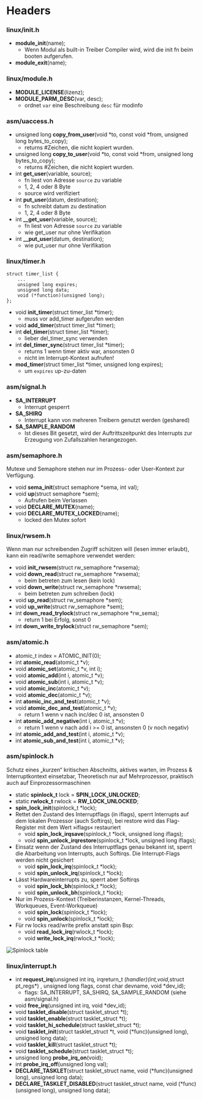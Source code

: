 # Headers

### linux/init.h

* **module_init**(name);
	* Wenn Modul als built-in Treiber Compiler wird, wird die init fn beim booten aufgerufen.
* **module_exit**(name);

### linux/module.h

* **MODULE_LICENSE**(lizenz);
* **MODULE_PARM_DESC**(var, desc);
	* ordnet `var` eine Beschreibung `desc` für modinfo 

### asm/uaccess.h

* unsigned long **copy_from_user**(void *to, const void *from, unsigned long bytes_to_copy);
	* returns #Zeichen, die nicht kopiert wurden.  
* unsigned long **copy_to_user**(void *to, const void *from, unsigned long bytes_to_copy);
	* returns #Zeichen, die nicht kopiert wurden.
* int **get_user**(variable, source);
	* fn liest von Adresse `source` zu variable
	* 1, 2, 4 oder 8 Byte
	* source wird verifiziert
* int **put_user**(datum, destination);
	* fn schreibt datum zu destination
	* 1, 2, 4 oder 8 Byte
* int **__get_user**(variable, source);
	* fn liest von Adresse `source` zu variable
	* wie get_user nur ohne Verifikation
* int **__put_user**(datum, destination);
	* wie put_user nur ohne Verifikation
	

### linux/timer.h

```
struct timer_list {
    ...
    unsigned long expires;
    unsigned long data;
    void (*function)(unsigned long);
};
```

* void **init_timer**(struct timer_list *timer);
	* muss vor add_timer aufgerufen werden
* void **add_timer**(struct timer_list *timer); 
* int **del_timer**(struct timer_list *timer);
	* lieber del_timer_sync verwenden
* int **del_timer_sync**(struct timer_list *timer);
	* returns 1 wenn timer aktiv war, ansonsten 0
	* nicht im Interrupt-Kontext aufrufen!
* **mod_timer**(struct timer_list *timer, unsigned long expires);
	* um `expires` up-zu-daten

### asm/signal.h

* **SA_INTERRUPT**
	* Interrupt gesperrt 
* **SA_SHIRQ**
	* Interrupt kann von mehreren Treibern genutzt werden (geshared)
* **SA_SAMPLE_RANDOM**
	* Ist dieses Bit gesetzt, wird der Auftrittszeitpunkt des Interrupts zur Erzeugung von Zufallszahlen herangezogen.
	
### asm/semaphore.h

Mutexe und Semaphore stehen nur im Prozess- oder User-Kontext zur Verfügung.

* void **sema_init**(struct semaphore *sema, int val);
* void **up**(struct semaphore *sem);
	* Aufrufen beim Verlassen
* void **DECLARE_MUTEX**(name);
* void **DECLARE_MUTEX_LOCKED**(name);
	* locked den Mutex sofort
	
### linux/rwsem.h

Wenn man nur schreibenden Zugriff schützen will (lesen immer erlaubt), kann ein read/write semaphore verwendet werden:

* void **init_rwsem**(struct rw_semaphore *rwsema);
* void **down_read**(struct rw_semaphore *rwsema);
	* beim betreten zum lesen (kein lock)
* void **down_write**(struct rw_semaphore *rwsema);
	* beim betreten zum schreiben (lock) 
* void **up_read**(struct rw_semaphore *sem);
* void **up_write**(struct rw_semaphore *sem); 
* int **down_read_trylock**(struct rw_semaphore *rw_sema);
	* return 1 bei Erfolg, sonst 0
* int **down_write_trylock**(struct rw_semaphore *sem);  

### asm/atomic.h

* atomic_t index = ATOMIC_INIT(0);
* int **atomic_read**(atomic_t *v);
* void **atomic_set**(atomic_t *v, int i);
* void **atomic_add**(int i, atomic_t *v);
* void **atomic_sub**(int i, atomic_t *v);
* void **atomic_inc**(atomic_t *v);
* void **atomic_dec**(atomic_t *v);
* int **atomic_inc_and_test**(atomic_t *v);
* void **atomic_dec_and_test**(atomic_t *v);
	* return 1 wenn v nach inc/dec 0 ist, ansonsten 0
* int **atomic_add_negative**(int i, atomic_t *v);
	* return 1 wenn v nach add i >= 0 ist, ansonsten 0 (v noch negativ)
* int **atomic_add_and_test**(int i, atomic_t *v);
* int **atomic_sub_and_test**(int i, atomic_t *v);


### asm/spinlock.h 
Schutz eines „kurzen“ kritischen
Abschnitts, aktives warten, im Prozess & Interruptkontext einsetzbar, Theoretisch nur auf Mehrprozessor, praktisch auch auf Einprozessormaschinen  

* static **spinlock_t** lock = **SPIN_LOCK_UNLOCKED**;
* static **rwlock_t** rwlock = **RW_LOCK_UNLOCKED**;
* **spin_lock_init**(spinlock_t *lock);
* Rettet den Zustand des Interruptflags (in iflags), sperrt Interrupts auf dem lokalen Prozessor (auch Softirqs), bei restore wird das Flag-Register mit dem Wert »iflags« restauriert  
  	* void **spin_lock_irqsave**(spinlock_t *lock, unsigned long iflags);  
  	* void **spin_unlock_irqrestore**(spinlock_t *lock, unsigned long iflags);
* Einsatz wenn der Zustand des Interruptflags genau bekannt ist, sperrt die Abarbeitung von Interrupts, auch Softirqs. Die Interrupt-Flags werden nicht gesichert  
  	* void **spin_lock_irq**(spinlock_t *lock);  
  	* void **spin_unlock_irq**(spinlock_t *lock);
* Lässt Hardwareinterrupts zu, sperrt aber Softirqs
	* void **spin_lock_bh**(spinlock_t *lock);
	* void **spin_unlock_bh**(spinlock_t *lock);
* Nur im Prozess-Kontext (Treiberinstanzen, Kernel-Threads, Workqueues, Event-Workqueue)
	*  void **spin_lock**(spinlock_t *lock);  
	*  void **spin_unlock**(spinlock_t *lock);
* Für rw locks read/write prefix anstatt spin Bsp:  
	* void **read_lock_irq**(rwlock_t *lock);
	* void **write_lock_irq**(rwlock_t *lock);  
	
![Spinlock table](http://mica-design.de/mutextable.png)



### linux/interrupt.h

* int **request_irq**(unsigned int irq, irqreturn_t (*handler)(int,void*,struct pt_regs*) , unsigned long flags, const char devname, void *dev_id);
	* flags: SA_INTERRUPT, SA_SHIRQ, SA_SAMPLE_RANDOM (siehe asm/signal.h)
* void **free_irq**(unsigned int irq, void *dev_id);
* void **tasklet_disable**(struct tasklet_struct *t);
* void **tasklet_enable**(struct tasklet_struct *t);
* void **tasklet_hi_schedule**(struct tasklet_struct *t);
* void **tasklet_init**(struct tasklet_struct *t, void (*func)(unsigned long), unsigned long data);
* void **tasklet_kill**(struct tasklet_struct *t);
* void **tasklet_schedule**(struct tasklet_struct *t);
* unsigned long **probe_irq_on**(void);
* int **probe_irq_off**(unsigned long val);
* **DECLARE_TASKLET**(struct tasklet_struct name, void (*func)(unsigned long), unsigned long data);
* **DECLARE_TASKLET_DISABLED**(struct tasklet_struct name, void (*func)(unsigned long), unsigned long data);
